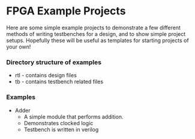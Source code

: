 # FPGA Example Projects

Here are some simple example projects to demonstrate a few different methods of writing testbenches for a design, and to show simple project setups. Hopefully these will be useful as templates for starting projects of your own!

### Directory structure of examples

* rtl - contains design files
* tb - contains testbench related files

### Examples

* Adder
  * A simple module that performs addition. 
  * Demonstrates clocked logic
  * Testbench is written in verilog
